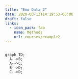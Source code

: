 ```yaml
---
title: "Emo Data 2"
date: 2020-03-13T14:19:53-05:00
draft: false
links:
  - icon_pack: fab
    name: Methods
    url: courses/example2
---
```


```mermaid 

graph TD;
  A-->B;   
  A-->C; 
  B-->D;
  C-->D;
```
